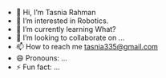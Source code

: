 - 👋 Hi, I’m Tasnia Rahman
- 👀 I’m interested in Robotics.
- 🌱 I’m currently learning What?
- 💞️ I’m looking to collaborate on ...
- 📫 How to reach me tasnia335@gmail.com
- 😄 Pronouns: ...
- ⚡ Fun fact: ...

<!---
Tasnia22/Tasnia22 is a ✨ special ✨ repository because its `README.md` (this file) appears on your GitHub profile.
You can click the Preview link to take a look at your changes.
--->
